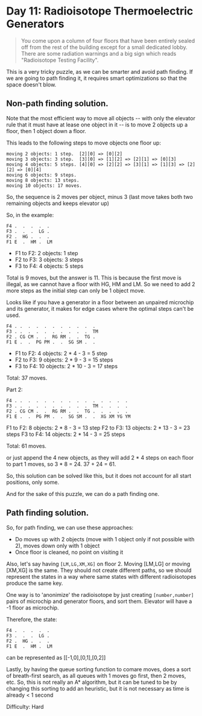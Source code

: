 # Day 11: Radioisotope Thermoelectric Generators

> You come upon a column of four floors that have been entirely sealed off from the rest of the 
> building except for a small dedicated lobby. There are some radiation warnings and a big sign 
> which reads "Radioisotope Testing Facility".

This is a very tricky puzzle, as we can be smarter and avoid path finding. 
If we are going to path finding it, it requires smart optimizations so that the space doesn't blow. 

## Non-path finding solution.

Note that the most efficient way to move all objects 
-- with only the elevator rule that it must have at lease one object in it -- 
is to move 2 objects up a floor, then 1 object down a floor.

This leads to the following steps to move objects one floor up: 

    moving 2 objects: 1 step.  [2][0] => [0][2]
    moving 3 objects: 3 step.  [3][0] => [1][2] => [2][1] => [0][3]
    moving 4 objects: 5 steps. [4][0] => [2][2] => [3][1] => [1][3] => [2][2] => [0][4]
    moving 6 objects: 9 steps.
    moving 8 objects: 13 steps.
    moving 10 objects: 17 moves. 

So, the sequence is 2 moves per object, minus 3 (last move takes both two remaining objects and keeps elevator up)

So, in the example:
    
    F4 .  .  .  .  .
    F3 .  .  .  LG .
    F2 .  HG .  .  .
    F1 E  .  HM .  LM

- F1 to F2: 2 objects: 1 step
- F2 to F3: 3 objects: 3 steps
- F3 to F4: 4 objects: 5 steps

Total is 9 moves, but the answer is 11. This is because the first move is illegal, 
as we cannot have a floor with HG, HM and LM. 
So we need to add 2 more steps as the initial step can only be 1 object move. 

Looks like if you have a generator in a floor between an unpaired microchip and its generator,
it makes for edge cases where the optimal steps can't be used. 

    F4 . .  .  .  .  .  .  .  .  .  .
    F3 . .  .  .  .  .  .  .  .  .  TM
    F2 . CG CM .  .  RG RM .  .  TG .
    F1 E .  .  PG PM .  .  SG SM .  .

- F1 to F2: 4 objects: 2 * 4 - 3 = 5 step
- F2 to F3: 9 objects: 2 * 9 - 3 = 15 steps
- F3 to F4: 10 objects: 2 * 10 - 3 = 17 steps

Total: 37 moves.

Part 2:

    F4 . .  .  .  .  .  .  .  .  .  .  .  .  .  .
    F3 . .  .  .  .  .  .  .  .  .  TM .  .  .  .
    F2 . CG CM .  .  RG RM .  .  TG .  .  .  .  .
    F1 E .  .  PG PM .  .  SG SM .  .  XG XM YG YM

F1 to F2: 8 objects: 2 * 8 - 3 = 13 step
F2 to F3: 13 objects: 2 * 13 - 3 = 23 steps
F3 to F4: 14 objects: 2 * 14 - 3 = 25 steps

Total: 61 moves.

or just append the 4 new objects, as they will add 2 * 4 steps on each floor to part 1 moves,
so 3 * 8 = 24. 37 + 24 = 61.


So, this solution can be solved like this, but it does not account for all start positions, only some.

And for the sake of this puzzle, we can do a path finding one. 

## Path finding solution.

So, for path finding, we can use these approaches: 

- Do moves up with 2 objects (move with 1 object only if not possible with 2), moves down only with 1 object
- Once floor is cleaned, no point on visiting it

Also, let's say having `[LM,LG,XM,XG]` on floor 2. Moving [LM,LG] or moving [XM,XG] is the same. 
They should not create different paths, so we should represent the states in a way where same states with 
different radioisotopes produce the same key.

One way is to 'anonimize' the radioisotope by just creating `[number,number]` pairs of microchip and generator floors,
and sort them. Elevator will have a -1 floor as microchip. 

Therefore, the state:

    F4 .  .  .  .  .
    F3 .  .  .  LG .
    F2 .  HG .  .  .
    F1 E  .  HM .  LM

can be represented as [[-1,0],[0,1],[0,2]]

Lastly, by having the queue sorting function to comare moves, does a sort of breath-first search, as all queues with 
 1 moves go first, then 2 moves, etc. So, this is not really an A* algorithm, but it can be tuned to be by changing
 this sorting to add an heuristic, but it is not necessary as time is already < 1 second

Difficulty: Hard